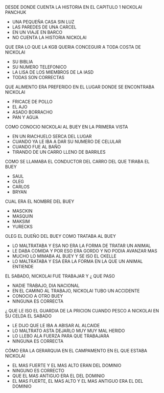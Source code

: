  DESDE DONDE CUENTA LA HISTORIA EN EL CAPITULO 1 NICKOLAI PANCHUK
- UNA PEQUEÑA CASA SIN LUZ
- LAS PAREDES DE UNA CARCEL
- EN UN VIAJE EN BARCO
- NO CUENTA LA HISTORIA NICKOLAI

 QUE ERA LO QUE LA  KGB  QUERIA CONCEGUIR A TODA COSTA DE NICKOLAI
- SU BIBLIA
- SU NUMERO TELEFONICO
- LA LISA DE LOS MIEMBROS DE LA IASD
- TODAS SON CORRECTAS

 QUE ALIMENTO ERA PREFERIDO EN EL LUGAR DONDE SE ENCONTRABA NICKOLAI
- FRICACE DE POLLO
- EL AJO
- ASADO BORRACHO
- PAN Y AGUA

 COMO CONOCIO NICKOLAI AL BUEY EN LA PRIMERA VISTA
- EN UN RIACHUELO SERCA DEL LUGAR
- CUANDO YA LE IBA A DAR SU NUMERO DE CELULAR
- CUANDO FUE AL BAÑO
- TIRANDO DE UN CARRO LLENO DE BARRILES

 COMO SE LLAMABA EL CONDUCTOR DEL CARRO DEL QUE TIRABA EL BUEY
- SAUL
- OLEG
- CARLOS
- BRYAN

 CUAL ERA EL NOMBRE DEL BUEY
-  MASCKIN
-  MASQUIN
-  MAKSIM
-  YURECKS

OLEG EL DUEÑO DEL BUEY COMO TRATABA AL BUEY
-  LO MALTRATABA Y ESA NO ERA LA FORMA DE TRATAR UN ANIMAL
-  LE DABA COMIDA Y POR ESO ERA GORDO Y NO PODIA AVANZAR MAS
-  MUCHO LO MIMABA AL BUEY Y SE ISO EL CKELLE
-  LO MALTRATABA Y ESA ERA LA FORMA EN LA QUE UN ANIMAL ENTIENDE

EL SABADO, NICKOLAI FUE TRABAJAR  Y ¿ QUE PASO
-  NADIE TRABAJO, DIA NACIONAL
-  EN EL CAMINO AL TRABAJO, NICKOLAI TUBO UN ACCIDENTE
-  CONOCIO A OTRO BUEY
-  NINGUNA ES CORRECTA

¿ QUE LE ISO EL GUARDIA DE LA PRICION CUANDO PESCO A NICKOLAI EN SU CELDA EL SABADO
-  LE DIJO QUE LE IBA A ABISAR AL ALCAIDE
-  LO MALTRATO ASTA DEJARLO MUY MUY MAL HERIDO
-  LO LLEBO ALA FUERZA PARA QUE TRABAJARA
-  NINGUNA ES CORRECTA

CÓMO ERA LA GERARQUIA EN EL CAMPAMENTO EN EL QUE ESTABA NICKOLAI
- EL MAS FUERTE Y EL MAS ALTO ERAN DEL DOMINIO
- NINGUNO ES CORRECTO
- QUE EL MAS ANTIGUO ERA EL DEL DOMINIO
- EL MAS FUERTE, EL MAS ALTO Y EL MAS ANTIGUO ERA EL DEL DOMINIO

